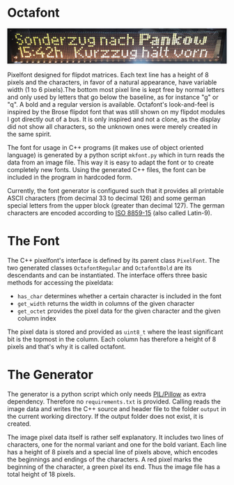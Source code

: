 # Octafont

![Example image](/img/example.png)

Pixelfont designed for flipdot matrices. Each text line has a height of 8 pixels and the characters, in favor of a natural appearance, have variable width (1 to 6 pixels).The bottom most pixel line is kept free by normal letters and only used by letters that go below the baseline, as for instance "g" or "q". A bold and a regular version is available. Octafont's look-and-feel is inspired by the Brose flipdot font that was still shown on my flipdot modules I got directly out of a bus. It is only inspired and not a clone, as the display did not show all characters, so the unknown ones were merely created in the same spirit.

The font for usage in C++ programs (it makes use of object oriented language) is generated by a python script `mkfont.py` which in turn reads the data from an image file. This way it is easy to adapt the font or to create completely new fonts. Using the generated C++ files, the font can be included in the program in hardcoded form.

Currently, the font generator is configured such that it provides all printable ASCII characters (from decimal 33 to decimal 126) and some german special letters from the upper block (greater than decimal 127). The german characters are encoded according to [ISO 8859-15](https://de.wikipedia.org/wiki/ISO_8859-15) (also called Latin-9). 

# The Font

The C++ pixelfont's interface is defined by its parent class `PixelFont`. The two generated classes `OctafontRegular` and `OctafontBold` are its descendants and can be instantiated. The interface offers three basic methods for accessing the pixeldata:

* `has_char` determines whether a certain character is included in the font
* `get_width` returns the width in columns of the given character
* `get_octet` provides the pixel data for the given character and the given column index

The pixel data is stored and provided as `uint8_t` where the least significant bit is the topmost in the column. Each column has therefore a height of 8 pixels and that's why it is called octafont.

# The Generator

The generator is a python script which only needs [PIL/Pillow](https://pypi.org/project/Pillow/) as extra dependency. Therefore no `requirements.txt` is provided. Calling reads the image data and writes the C++ source and header file to the folder `output` in the current working directory. If the output folder does not exist, it is created.

The image pixel data itself is rather self explanatory. It includes two lines of characters, one for the normal variant and one for the bold variant. Each line has a height of 8 pixels and a special line of pixels above, which encodes the beginnings and endings of the characters. A red pixel marks the beginning of the character, a green pixel its end. Thus the image file has a total height of 18 pixels.
